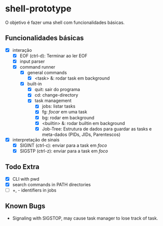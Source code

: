 # shell-prototype

O objetivo é fazer uma shell com funcionalidades básicas.

## Funcionalidades básicas

 - [X] interação
	 - [X] EOF (ctrl-d): Terminar ao ler EOF
	 - [X] input parser
	 - [X] command runner
		- [X] general commands
			 - [X] \<task\> &: rodar task em background
		- [X] built-in
			 - [X] quit: sair do programa
			 - [X] cd: change-directory
			 - [X] task management
				 - [X] jobs: listar tasks
				 - [X] fg: *focar* em uma task
				 - [X] bg: rodar em background
				 - [X] \<builtin\> &: rodar builtin em background
				 - [X] Job-Tree: Estrutura de dados para guardar as tasks
						e meta-dados
						(PIDs, JIDs, Parentescos)

 - [X] interpretação de sinais
	 - [X] SIGINT (ctrl-c): enviar para a task em *foco*
	 - [X] SIGSTP (ctrl-z): enviar para a task em *foco*

## Todo Extra

 - [X] CLI with pwd
 - [X] search commands in PATH directories
 - [ ] +, - identifiers in jobs

## Known Bugs

 - Signaling with SIGSTOP, may cause task manager to lose track of task.
